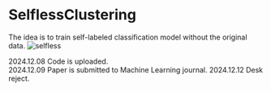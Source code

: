 # SelflessClustering

The idea is to train self-labeled classification model without the original data.
![selfless](https://github.com/user-attachments/assets/90b73dab-2d14-4549-bc88-928ea964f05e)

2024.12.08 Code is uploaded. <br>
2024.12.09 Paper is submitted to Machine Learning journal.
2024.12.12 Desk reject.

